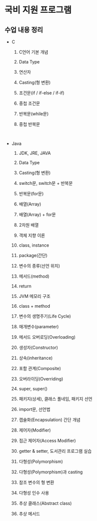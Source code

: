 # 국비 지원 프로그램

## 수업 내용 정리

- C

  1. C언어 기본 개념

  2. Data Type

  3. 연산자

  4. Casting(형 변환)

  5. 조건문(if / if-else / if-if)

  6. 중첩 조건문

  7. 반복문(while문)

  8. 중첩 반복문

<br />

- Java

  1. JDK, JRE, JAVA

  2. Data Type

  3. Casting(형 변환)

  4. switch문, switch문 + 반복문

  5. 반복문(for문)

  6. 배열(Array)

  7. 배열(Array) + for문

  8. 2차원 배열

  9. 객체 지향 이론

  10. class, instance

  11. package(간단)

  12. 변수의 종류(선언 위치)

  13. 메서드(method)

  14. return

  15. JVM 메모리 구조

  16. class + method

  17. 변수의 생명주기(Life Cycle)

  18. 매개변수(parameter)

  19. 메서드 오버로딩(Overloading)

  20. 생성자(Constructor)

  21. 상속(inheritance)

  22. 포함 관계(Composite)

  23. 오버라이딩(Overriding)

  24. super, super()

  25. 패키지(상세), 클래스 풀네임, 패키지 선언

  26. import문, 선언법

  27. 캡슐화(Encapsulation) 간단 개념

  28. 제어자(Modifier)

  29. 접근 제어자(Access Modifier)

  30. getter & setter, 도서관리 프로그램 실습

  31. 다형성(Polymorphism)

  32. 다형성(Polymorphism)과 casting

  33. 참조 변수의 형 변환

  34. 다형성 인수 사용

  35. 추상 클래스(Abstract class)

  36. 추상 메서드
